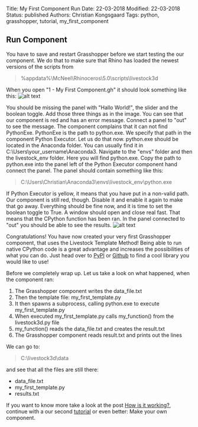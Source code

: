 Title: My First Component Run
Date: 22-03-2018
Modified: 22-03-2018
Status: published
Authors: Christian Kongsgaard
Tags: python, grasshopper, tutorial, my_first_component

## Run Component
You have to save and restart Grasshopper before we start testing the our component. We do that to make sure that Rhino has
loaded the newest versions of the scripts from
> %appdata%\McNeel\Rhinoceros\5.0\scripts\livestock3d

When you open "1 - My First Component.gh" it should look something like this:
![alt text]({filename}/images/first_component_5.png)

You should be missing the panel with "Hallo World!", the slider and the boolean toggle. Add those three things as in the image.
You can see that our component is red and has an error message. Connect a panel to "out" to see the message.
The component complains that it can not find PythonExe. PythonExe is the path to python.exe. We specify that path in the 
component Python Executor. Let us do that now. python.exe should be located in the Anaconda folder. You can usually find it
in C:\Users\your_username\Anaconda3. Navigate to the "envs" folder and then the livestock_env folder. Here you will find python.exe.
Copy the path to python.exe into the panel left of the Python Executor component hand connect the panel.
The panel should contain something like this:
> C:\Users\Christian\Anaconda3\envs\livestock_env\python.exe

If Python Executor is yellow, it means that you have put in a non-valid path.
Our component is still red, though. Disable it and enable it again to make that go away.
Everything should be fine now, and it is time to set the boolean toggle to True.
A window should open and close real fast. That means that the CPython function has been ran. In the panel connected to "out"
you should be able to see the results.
![alt text]({filename}/images/first_component_6.png)

Congratulations! You have now created your very first Grasshopper component, that uses the Livestock Template Method!
Being able to run native CPython code is a great advantage and increases the possibilities of what you can do. Just head over 
to [PyPI](https://pypi.org/) or [Github](https://github.com/) to find a cool library you would like to use! 

Before we completely wrap up. Let us take a look on what happened, when the component ran:

1. The Grasshopper component writes the data_file.txt
2. Then the template file: my_first_template.py
3. It then spawns a subprocess, calling python.exe to execute my_first_template.py
4. When executed my_first_template.py calls my_function() from the livestock3d.py file
5. my_function() reads the data_file.txt and creates the result.txt
6. The Grasshopper component reads result.txt and prints out the lines

We can go to:
> C:\livestock3d\data

and see that all the files are still there:

- data_file.txt
- my_first_template.py
- results.txt

 If you want to know more take a look at the post [How is it working?]({filename}/posts/how_is_it_working.md), continue with
 a our second [tutorial]({filename}/posts/graph_plotter.md) or even better: Make your own component.